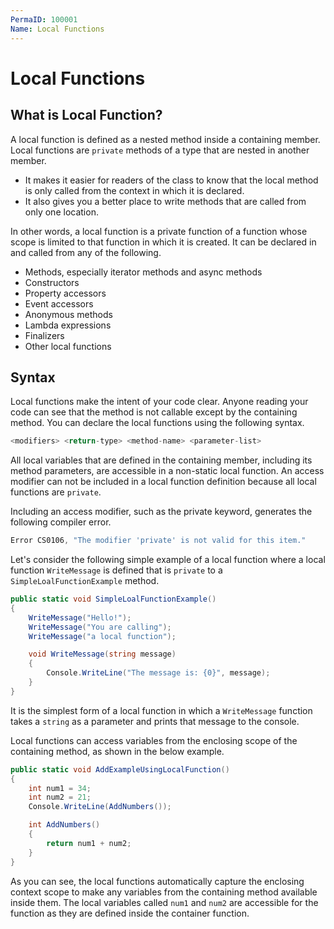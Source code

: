 ```yaml
---
PermaID: 100001
Name: Local Functions
---
```


# Local Functions

## What is Local Function?

A local function is defined as a nested method inside a containing member. Local functions are `private` methods of a type that are nested in another member.

 - It makes it easier for readers of the class to know that the local method is only called from the context in which it is declared.
 - It also gives you a better place to write methods that are called from only one location.

In other words, a local function is a private function of a function whose scope is limited to that function in which it is created. It can be declared in and called from any of the following.

 - Methods, especially iterator methods and async methods
 - Constructors
 - Property accessors
 - Event accessors
 - Anonymous methods
 - Lambda expressions
 - Finalizers
 - Other local functions

## Syntax

Local functions make the intent of your code clear. Anyone reading your code can see that the method is not callable except by the containing method. You can declare the local functions using the following syntax.

```csharp
<modifiers> <return-type> <method-name> <parameter-list>
```

All local variables that are defined in the containing member, including its method parameters, are accessible in a non-static local function. An access modifier can not be included in a local function definition because all local functions are `private`.

Including an access modifier, such as the private keyword, generates the following compiler error.

```csharp
Error CS0106, "The modifier 'private' is not valid for this item."
```

Let's consider the following simple example of a local function where a local function `WriteMessage` is defined that is `private` to a `SimpleLoalFunctionExample` method.

```csharp
public static void SimpleLoalFunctionExample()
{
    WriteMessage("Hello!");
    WriteMessage("You are calling");
    WriteMessage("a local function");

    void WriteMessage(string message)
    {
        Console.WriteLine("The message is: {0}", message);
    }
}
```

It is the simplest form of a local function in which a `WriteMessage` function takes a `string` as a parameter and prints that message to the console.

Local functions can access variables from the enclosing scope of the containing method, as shown in the below example.

```csharp
public static void AddExampleUsingLocalFunction()
{
    int num1 = 34;
    int num2 = 21;
    Console.WriteLine(AddNumbers());

    int AddNumbers()
    {
        return num1 + num2;
    }
}
```

As you can see, the local functions automatically capture the enclosing context scope to make any variables from the containing method available inside them. The local variables called `num1` and `num2` are accessible for the function as they are defined inside the container function.

